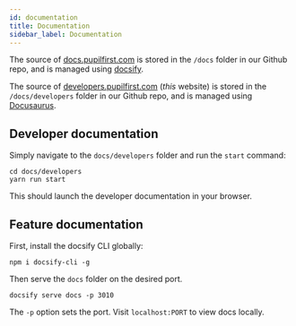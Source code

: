 ```yaml
---
id: documentation
title: Documentation
sidebar_label: Documentation
---
```


The source of [docs.pupilfirst.com](https://docs.pupilfirst.com) is stored in the `/docs` folder in our Github repo, and
is managed using [docsify](https://docsify.js.org/).

The source of [developers.pupilfirst.com](https://developers.pupilfirst.com) (_this_ website) is stored in the `/docs/developers` folder
in our Github repo, and is managed using [Docusaurus](https://v2.docusaurus.io/).

## Developer documentation

Simply navigate to the `docs/developers` folder and run the `start` command:

    cd docs/developers
    yarn run start

This should launch the developer documentation in your browser.

## Feature documentation

First, install the docsify CLI globally:

    npm i docsify-cli -g

Then serve the `docs` folder on the desired port.

    docsify serve docs -p 3010

The `-p` option sets the port. Visit `localhost:PORT` to view docs locally.
